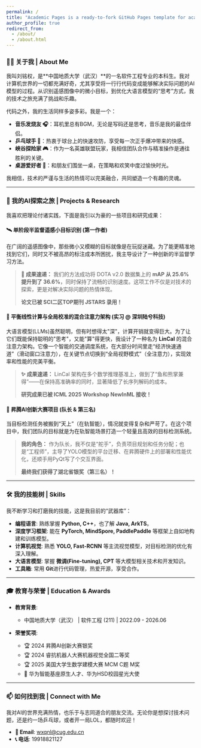 ```yaml
---
permalink: /
title: "Academic Pages is a ready-to-fork GitHub Pages template for academic personal websites"
author_profile: true
redirect_from: 
  - /about/
  - /about.html
---
```


### 👨‍💻 关于我 | About Me

我叫刘铭权，是**中国地质大学（武汉）**的一名软件工程专业的本科生。我对计算机世界的一切都充满好奇，尤其享受将一行行代码变成能够解决实际问题的AI模型的过程。从识别遥感图像中的微小目标，到优化大语言模型的“思考”方式，我的技术之旅充满了挑战和乐趣。

代码之外，我的生活同样多姿多彩。我是一个：
*   **音乐发烧友 🎧**：耳机里总有BGM，无论是写码还是思考，音乐是我的最佳伴侣。
*   **乒乓球手 🏓**：热衷于球台上的快速攻防，享受每一次正手爆冲带来的快感。
*   **峡谷探险家 🎮**：作为一名英雄联盟玩家，我相信团队合作与精准操作是通往胜利的关键。
*   **桌游爱好者 🎲**：和朋友们围坐一桌，在策略和欢笑中度过愉快时光。

我相信，技术的严谨与生活的热情可以完美融合，共同塑造一个有趣的灵魂。

---

### 🚀 我的AI探索之旅 | Projects & Research

我喜欢把理论付诸实践，下面是我引以为豪的一些项目和研究成果：

#### 🛰️ **单阶段半监督遥感小目标识别 (第一作者)**
在广阔的遥感图像中，那些微小又模糊的目标就像是在玩捉迷藏。为了能更精准地找到它们，同时又不被高昂的标注成本所困扰，我主导设计了一种创新的半监督学习方法。

> **🚀 成果速递：** 我们的方法成功将 DOTA v2.0 数据集上的 **mAP 从 25.6% 提升到了 36.6%**，同时保持了流畅的识别速度。这项工作不仅是对技术的探索，更是对解决实际问题的热情体现。
>
> **论文已被 SCI二区TOP期刊 JSTARS 录用！**

#### 🧠 **平衡线性计算与全局校准的混合注意力架构 (实习 @ 深圳陆兮科技)**
大语言模型(LLMs)虽然聪明，但有时想得太"深"，计算开销就变得巨大。为了让它们既能保持聪明的"思考"，又能"算"得更快，我设计了一种名为 **LinCal** 的混合注意力架构。它像一个智能的交通调度系统，在大部分时间里走“经济快速通道”（滑动窗口注意力），在关键节点切换到“全局视野模式”（全注意力），实现效率和性能的完美平衡。

> **✨ 成果速递：** LinCal 架构在多个数学推理基准上，做到了“鱼和熊掌兼得”——在保持高准确率的同时，显著降低了长序列解码的成本。
>
> **研究成果已被 ICML 2025 Workshop NewInML 接收！**

#### 🤖 **昇腾AI创新大赛项目 (队长 & 第三名)**
当目标检测任务被搬到“天上”（在轨智能），情况就变得复杂和严苛了。在这个项目中，我们团队的目标就是为在轨智能场景打造一个轻量且高效的目标检测系统。

> **我的角色：** 作为队长，我不仅是“舵手”，负责项目规划和任务分配；也是“工程师”，主导了YOLO模型的平台迁移、在昇腾硬件上的部署和性能优化，还顺手用PyQt写了个交互界面。
>
> **最终我们获得了湖北省银奖（第三名）！**

---

### 🛠️ 我的技能树 | Skills

我不断学习和打磨我的技能，这是我目前的“武器库”：

*   **编程语言**: 熟练掌握 **Python, C++**，也了解 **Java, ArkTS**。
*   **深度学习框架**: 能在 **PyTorch, MindSpore, PaddlePaddle** 等框架上自如地构建和训练模型。
*   **计算机视觉**: 熟悉 **YOLO, Fast-RCNN** 等主流视觉模型，对目标检测的优化有深入理解。
*   **大语言模型**: 掌握 **微调(Fine-tuning), CPT** 等大模型相关技术和开发知识。
*   **工具箱**: 常用 **Git**进行代码管理，热爱开源，享受合作。

---

### 🎓 教育与荣誉 | Education & Awards

*   **教育背景**:
    *   中国地质大学（武汉） | 软件工程 (211) | 2022.09 - 2026.06

*   **荣誉奖项**:
    *   🏆 2024 昇腾AI创新大赛银奖
    *   🏆 2024 睿抗机器人大赛机器视觉全国二等奖
    *   🏆 2025 美国大学生数学建模大赛 MCM C题 M奖
    *   🌟 华为智能基座原生人才、华为HSD校园星光大使

---

### 📫 如何找到我 | Connect with Me

我对AI的世界充满热情，也乐于与志同道合的朋友交流。无论你是想探讨技术问题，还是约一场乒乓球，或者开一局LOL，都随时欢迎！

*   **📧 Email**: [wxqnl@cug.edu.cn](mailto:wxqnl@cug.edu.cn)
*   **📞 电话**: 19918821127
